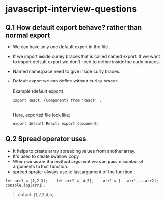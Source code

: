 # javascript-interview-questions


## Q.1 How default export behave? rather than normal export

* We can have only one default export in the file.<br>
* If we import inside curley braces that is called named export. If we want to import default export we don't need to define inside the curly braces.<br>
* Named namespace need to give inside curly braces.<br>
* Default export we can define without curley braces.<br>
  <br>
Example (default export):<br>
 
  `import React, {Component} from 'React' ;`

  <br>
  Here, exported file look like;<br>

  `export default React;
  export Component;`


## Q.2 Spread operator uses

* It helps to create array spreading values from another array.
* It's used to create swallow copy
* When we use in the method argument we can pass n number of arguments to that function.
* spread oprator always use to last argument of the function.

`let arr1 = [1,2,3];   
let arr2 = [4,5];   
arr1 = [...arr1,...arr2];   
console.log(arr1);`   


> output: [1,2,3,4,5]
